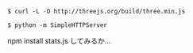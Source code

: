 
```
$ curl -L -O http://threejs.org/build/three.min.js
```

```
$ python -m SimpleHTTPServer
```


npm install stats.js してみるか...
